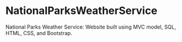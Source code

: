 # NationalParksWeatherService
National Parks Weather Service: Website built using MVC model, SQL, HTML, CSS, and Bootstrap.
